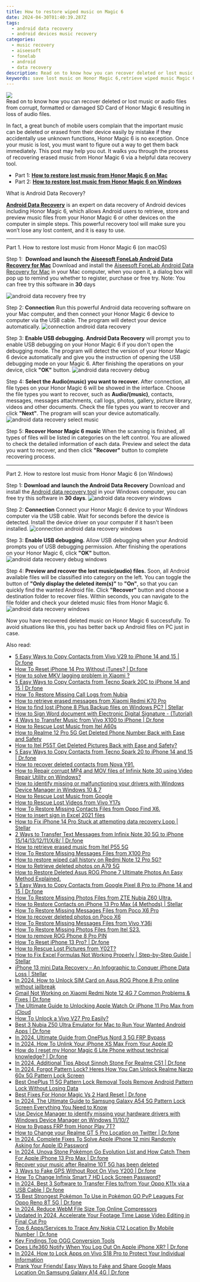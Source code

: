 ```yaml
---
title: How to restore wiped music on Magic 6
date: 2024-04-30T01:40:39.287Z
tags: 
  - android data recovery
  - android devices music recovery
categories: 
  - music recovery
  - aiseesoft
  - fonelab
  - android
  - data recovery
description: Read on to know how you can recover deleted or lost music or audio files from corrupt, formatted or damaged SD Card of Honor Magic 6 resulting in loss of audio files.
keywords: save lost music on Honor Magic 6,retrieve wiped music Magic 6,Regain missing music on Honor,restore deleted songs files on Honor Magic 6,restore deleted music files on Honor Magic 6,undelete music from Magic 6,how to recover music in Magic 6,Magic 6 retrieve deleted song,song disappear Honor Magic 6,Magic 6 issues with song deleted,get back deleted song from Honor android,how to retrieve music from Honor
---
```


<img src="https://img0mobiles.techidaily.com/images/best-assets/devices/honor/honor-magic-6/3.jpg" class="atpl-imgstyle"  />

<div class="atpl-content atpl-for-fonelab-android recover-music">

<div class="atpl-post-description-part-1">
Read on to know how you can recover deleted or lost music or audio files from corrupt, formatted or damaged SD Card of Honor Magic 6 resulting in loss of audio files.
</div>



<div class="atpl-post-description-part-2">
<div class="tpl-content-sub-paragraph-normal">
  <p>
      In fact, a great bunch of mobile users complain that the important music can be deleted or erased from their device easily by mistake if they accidentally use unknown functions, Honor Magic 6 is no exception. Once your music is lost, you must want to figure out a way to get them back immediately. This post may help you out. It walks you through the process of recovering erased music from Honor Magic 6 via a helpful data recovery tool.
  </p>
</div>
</div>

<ul>
  <li>Part 1: <strong><a href="#p1">How to restore lost music from Honor Magic 6 on Mac</a></strong></li>
  <li>Part 2: <strong><a href="#p2">How to restore lost music from Honor Magic 6 on Windows</a></strong></li>
</ul>


<div class="atpl-post-description-part-3">
<div class="tpl-content-sub-paragraph-title">
  What is Android Data Recovery?
</div>
<div class="tpl-content-sub-paragraph-content">
  <p>
      <a href="https://tools.techidaily.com/aiseesoft-android-data-recovery/" ><strong>Android Data Recovery</strong></a> is an expert on data recovery of Android devices including Honor Magic 6, which allows Android users to retrieve, store and preview music files from your Honor Magic 6 or other devices on the computer in simple steps. This powerful recovery tool will make sure you won’t lose any lost content, and it is easy to use.
  </p>
</div>
</div>



<!-- Part 1 -->
<a id="p1" name="p1" ></a><hr>

<div>
  <span class="atpl-step-part-style">Part 1. How to restore lost music from Honor Magic 6 (on macOS)</span>
</div>

<span class="atpl-stepstyle-a"><span>Step 1: </span></span> <strong>Download and launch the <a href="https://tools.techidaily.com/aiseesoft-android-data-recovery-for-mac/" >Aiseesoft FoneLab Android Data Recovery for Mac</a></strong>
Download and install the <a href="https://tools.techidaily.com/aiseesoft-android-data-recovery-for-mac/" >Aiseesoft FoneLab Android Data Recovery for Mac</a> in your Mac computer, when you open it, a dialog box will pop up to remind you whether to register, purchase or free try.
Note: You can free try this software in <strong>30</strong> days

<img src="https://tools.techidaily.com/images/apps/aiseesoft/android-data-recovery/mac-free-try.png" class="atpl-imgstyle" alt="android data recovery free try" />

<span class="atpl-stepstyle-a"><span>Step 2: </span></span> <strong>Connection</strong>
Run this powerful Android data recovering software on your Mac computer, and then connect your Honor Magic 6 device to computer via the USB cable. The program will detect your device automatically.
<img src="https://tools.techidaily.com/images/apps/aiseesoft/android-data-recovery/mac-connection-interface.jpg" class="atpl-imgstyle" alt="connection android data recovery" />

<span class="atpl-stepstyle-a"><span>Step 3: </span></span> <strong>Enable USB debugging.</strong>
<strong>Android Data Recovery</strong> will prompt you to enable USB debugging on your Honor Magic 6 if you don't open the debugging mode. The program will detect the version of your Honor Magic 6 device automatically and give you the instruction of opening the USB debugging mode on your Magic 6. After finishing the operations on your device, click <strong>"OK"</strong> button.
<img src="https://tools.techidaily.com/images/apps/aiseesoft/android-data-recovery/mac-android-usb-debug.jpg"  class="atpl-imgstyle" alt="android data recovery debug" />

<span class="atpl-stepstyle-a"><span>Step 4: </span></span> <strong>Select the Audio(music) you want to recover.</strong>
After connection, all file types on your Honor Magic 6 will be showed in the interface. Choose the file types you want to recover, such as <strong>Audio/(music)</strong>, contacts, messages, messages attachments, call logs, photos, gallery, picture library, videos and other documents. Check the file types you want to recover and click <b>"Next"</b>. The program will scan your device automatically.
<img src="https://tools.techidaily.com/images/apps/aiseesoft/android-data-recovery/mac-choose-type-music.jpg" class="atpl-imgstyle" alt="android data recovery select music" />

<span class="atpl-stepstyle-a"><span>Step 5: </span></span> <strong>Recover Honor Magic 6 music</strong>
When the scanning is finished, all types of files will be listed in categories on the left control. You are allowed to check the detailed information of each data. Preview and select the data you want to recover, and then click <b>"Recover"</b> button to complete recovering process.


<a id="p2" name="p2"></a><hr>

<!-- Part 2 -->
<div>
  <span class="atpl-step-part-style">Part 2. How to restore lost music from Honor Magic 6 (on Windows)</span>
</div>

<span class="atpl-stepstyle-a"><span>Step 1: </span></span> <strong>Download and launch the Android Data Recovery</strong>
Download and install the <a href="https://tools.techidaily.com/aiseesoft-android-data-recovery-for-win/" >Android data recovery tool</a> in your Windows computer, you can free try this software in <b>30 days</b>.
<img src="https://tools.techidaily.com/images/apps/aiseesoft/android-data-recovery/win-start-interface.png"  class="atpl-imgstyle" alt="android data recovery windows" />

<span class="atpl-stepstyle-a"><span>Step 2: </span></span> <strong>Connection</strong>
Connect your Honor Magic 6 device to your Windows computer via the USB cable. Wait for seconds before the device is detected. Install the device driver on your computer if it hasn't been installed.
<img src="https://tools.techidaily.com/images/apps/aiseesoft/android-data-recovery/win-connection-interface.png" class="atpl-imgstyle" alt="connection android data recovery windows" />

<span class="atpl-stepstyle-a"><span>Step 3: </span></span> <strong>Enable USB debugging.</strong>
Allow USB debugging when your Android prompts you of USB debugging permission. After finishing the operations on your Honor Magic 6, click <b>"OK"</b> button.
<img src="https://tools.techidaily.com/images/apps/aiseesoft/android-data-recovery/win-android-usb-debug.png" class="atpl-imgstyle" alt="android data recovery debug windows" />

<span class="atpl-stepstyle-a"><span>Step 4: </span></span> <strong>Preview and recover the lost music(audio) files.</strong>
Soon, all Android available files will be classified into category on the left. You can toggle the button of <b>"Only display the deleted item(s)"</b> to <b>"On"</b>, so that you can quickly find the wanted Android file. Click <b>"Recover"</b> button and choose a destination folder to recover files. Within seconds, you can navigate to the file folder and check your deleted music files from Honor Magic 6.
<img src="https://tools.techidaily.com/images/apps/aiseesoft/android-data-recovery/win-recover-music.jpg" class="atpl-imgstyle" alt="android data recovery windows" />

<div class="atpl-post-description-part-4">
<div class="tpl-content-sub-paragraph-normal">
    <p>
        Now you have recovered deleted music on Honor Magic 6 successfully. To avoid situations like this, you has better back up Android files on PC just in case.
    </p>
</div>
</div>


<ins class="adsbygoogle"
     style="display:block"
     data-ad-client="ca-pub-7571918770474297"
     data-ad-slot="8358498916"
     data-ad-format="auto"
     data-full-width-responsive="true"></ins>



</div>
<ins class="adsbygoogle"
    style="display:block"
    data-ad-format="autorelaxed"
    data-ad-client="ca-pub-7571918770474297"
    data-ad-slot="1223367746"></ins>

<span class="atpl-alsoreadstyle">Also read:</span>
<div><ul>
<li><a href="https://blog-min.techidaily.com/5-easy-ways-to-copy-contacts-from-vivo-v29-to-iphone-14-and-15-drfone-by-drfone-transfer-from-android-transfer-from-android/"><u>5 Easy Ways to Copy Contacts from Vivo V29 to iPhone 14 and 15 | Dr.fone</u></a></li>
<li><a href="https://blog-min.techidaily.com/how-to-reset-iphone-14-pro-without-itunes-drfone-by-drfone-ios-system-repair-ios-system-repair/"><u>How To Reset iPhone 14 Pro Without iTunes? | Dr.fone</u></a></li>
<li><a href="https://blog-min.techidaily.com/how-to-solve-mkv-lagging-problem-in-xiaomi-by-aiseesoft-video-converter-play-mkv-on-android/"><u>How to solve MKV lagging problem in Xiaomi ?</u></a></li>
<li><a href="https://blog-min.techidaily.com/5-easy-ways-to-copy-contacts-from-tecno-spark-20c-to-iphone-14-and-15-drfone-by-drfone-transfer-from-android-transfer-from-android/"><u>5 Easy Ways to Copy Contacts from Tecno Spark 20C to iPhone 14 and 15 | Dr.fone</u></a></li>
<li><a href="https://blog-min.techidaily.com/how-to-restore-missing-call-logs-from-nubia-by-fonelab-android-recover-call-logs/"><u>How To  Restore Missing Call Logs from Nubia</u></a></li>
<li><a href="https://blog-min.techidaily.com/how-to-retrieve-erased-messages-from-xiaomi-redmi-k70-pro-by-fonelab-android-recover-messages/"><u>How to retrieve erased messages from Xiaomi Redmi K70 Pro</u></a></li>
<li><a href="https://blog-min.techidaily.com/how-to-find-lost-iphone-8-plus-backup-files-on-windows-pc-stellar-by-stellar-data-recovery-ios-iphone-data-recovery/"><u>How to find lost iPhone 8 Plus Backup files on Windows PC? | Stellar</u></a></li>
<li><a href="https://blog-min.techidaily.com/how-to-sign-word-document-with-electronic-digital-signature-tutorial-by-ldigisigner-sign-a-word-sign-a-word/"><u>How to Sign Word document with Electronic Digital Signature - (Tutorial)</u></a></li>
<li><a href="https://blog-min.techidaily.com/4-ways-to-transfer-music-from-vivo-x100-to-iphone-drfone-by-drfone-transfer-from-android-transfer-from-android/"><u>4 Ways to Transfer Music from Vivo X100 to iPhone | Dr.fone</u></a></li>
<li><a href="https://blog-min.techidaily.com/how-to-rescue-lost-music-from-itel-a60s-by-fonelab-android-recover-music/"><u>How to Rescue Lost Music from Itel A60s</u></a></li>
<li><a href="https://blog-min.techidaily.com/how-to-realme-12-pro-5g-get-deleted-phone-number-back-with-ease-and-safety-by-fonelab-android-recover-contacts/"><u>How to Realme 12 Pro 5G Get Deleted Phone Number Back with Ease and Safety</u></a></li>
<li><a href="https://blog-min.techidaily.com/how-to-itel-p55t-get-deleted-pictures-back-with-ease-and-safety-by-fonelab-android-recover-pictures/"><u>How to Itel P55T Get Deleted Pictures Back with Ease and Safety?</u></a></li>
<li><a href="https://blog-min.techidaily.com/5-easy-ways-to-copy-contacts-from-tecno-spark-20-to-iphone-14-and-15-drfone-by-drfone-transfer-from-android-transfer-from-android/"><u>5 Easy Ways to Copy Contacts from Tecno Spark 20 to iPhone 14 and 15 | Dr.fone</u></a></li>
<li><a href="https://blog-min.techidaily.com/how-to-recover-deleted-contacts-from-nova-y91-by-fonelab-android-recover-contacts/"><u>How to recover deleted contacts from Nova Y91.</u></a></li>
<li><a href="https://blog-min.techidaily.com/how-to-repair-corrupt-mp4-and-mov-files-of-infinix-note-30-using-video-repair-utility-on-windows-by-stellar-video-repair-mobile-video-repair/"><u>How to Repair corrupt MP4 and MOV files of Infinix Note 30 using Video Repair Utility on Windows? </u></a></li>
<li><a href="https://blog-min.techidaily.com/how-to-identify-missing-or-malfunctioning-your-drivers-with-windows-device-manager-in-windows-10-and-7-by-drivereasy-guide/"><u>How to identify missing or malfunctioning your drivers with Windows Device Manager in Windows 10 & 7</u></a></li>
<li><a href="https://blog-min.techidaily.com/how-to-rescue-lost-music-from-google-by-fonelab-android-recover-music/"><u>How to Rescue Lost Music from Google</u></a></li>
<li><a href="https://blog-min.techidaily.com/how-to-rescue-lost-videos-from-vivo-y17s-by-fonelab-android-recover-video/"><u>How to Rescue Lost Videos from Vivo Y17s</u></a></li>
<li><a href="https://blog-min.techidaily.com/how-to-restore-missing-contacts-files-from-oppo-find-x6-by-fonelab-android-recover-contacts/"><u>How To  Restore Missing Contacts Files from Oppo Find X6.</u></a></li>
<li><a href="https://blog-min.techidaily.com/how-to-insert-sign-in-excel-2021-files-by-ldigisigner-sign-a-excel-sign-a-excel/"><u>How to insert sign in Excel 2021 files</u></a></li>
<li><a href="https://blog-min.techidaily.com/how-to-fix-iphone-14-pro-stuck-at-attempting-data-recovery-loop-stellar-by-stellar-data-recovery-ios-iphone-data-recovery/"><u>How to Fix iPhone 14 Pro Stuck at attempting data recovery Loop | Stellar</u></a></li>
<li><a href="https://blog-min.techidaily.com/2-ways-to-transfer-text-messages-from-infinix-note-30-5g-to-iphone-1514131211x8-drfone-by-drfone-transfer-from-android-transfer-from-android/"><u>2 Ways to Transfer Text Messages from Infinix Note 30 5G to iPhone 15/14/13/12/11/X/8/ | Dr.fone</u></a></li>
<li><a href="https://blog-min.techidaily.com/how-to-retrieve-erased-music-from-itel-p55-5g-by-fonelab-android-recover-music/"><u>How to retrieve erased music from Itel P55 5G</u></a></li>
<li><a href="https://blog-min.techidaily.com/how-to-restore-missing-messages-files-from-x100-pro-by-fonelab-android-recover-messages/"><u>How To  Restore Missing Messages Files from X100 Pro</u></a></li>
<li><a href="https://blog-min.techidaily.com/how-to-restore-wiped-call-history-on-redmi-note-12-pro-5g-by-fonelab-android-recover-call-logs/"><u>How to restore wiped call history on Redmi Note 12 Pro 5G?</u></a></li>
<li><a href="https://blog-min.techidaily.com/how-to-retrieve-deleted-photos-on-a79-5g-by-stellar-photo-recovery-android-mobile-photo-recover/"><u>How to Retrieve deleted photos on A79 5G</u></a></li>
<li><a href="https://blog-min.techidaily.com/how-to-restore-deleted-asus-rog-phone-7-ultimate-photos-an-easy-method-explained-by-fonelab-android-recover-photos/"><u>How to Restore Deleted Asus ROG Phone 7 Ultimate Photos  An Easy Method Explained.</u></a></li>
<li><a href="https://blog-min.techidaily.com/5-easy-ways-to-copy-contacts-from-google-pixel-8-pro-to-iphone-14-and-15-drfone-by-drfone-transfer-from-android-transfer-from-android/"><u>5 Easy Ways to Copy Contacts from Google Pixel 8 Pro to iPhone 14 and 15 | Dr.fone</u></a></li>
<li><a href="https://blog-min.techidaily.com/how-to-restore-missing-photos-files-from-zte-nubia-z60-ultra-by-fonelab-android-recover-photos/"><u>How To  Restore Missing Photos Files from ZTE Nubia Z60 Ultra.</u></a></li>
<li><a href="https://blog-min.techidaily.com/how-to-restore-contacts-on-iphone-13-pro-max-4-methods-stellar-by-stellar-data-recovery-ios-iphone-data-recovery/"><u>How to Restore Contacts on iPhone 13 Pro Max (4 Methods) | Stellar</u></a></li>
<li><a href="https://blog-min.techidaily.com/how-to-restore-missing-messages-files-from-poco-x6-pro-by-fonelab-android-recover-messages/"><u>How To  Restore Missing Messages Files from Poco X6 Pro</u></a></li>
<li><a href="https://blog-min.techidaily.com/how-to-recover-deleted-photos-on-poco-x6-by-stellar-photo-recovery-android-mobile-photo-recover/"><u>How to recover deleted photos on Poco X6</u></a></li>
<li><a href="https://blog-min.techidaily.com/how-to-restore-missing-messages-files-from-vivo-y36i-by-fonelab-android-recover-messages/"><u>How To  Restore Missing Messages Files from Vivo Y36i</u></a></li>
<li><a href="https://blog-min.techidaily.com/how-to-restore-missing-photos-files-from-itel-s23-by-fonelab-android-recover-photos/"><u>How To  Restore Missing Photos Files from Itel S23.</u></a></li>
<li><a href="https://blog-min.techidaily.com/how-to-remove-rog-phone-8-pro-pin-by-drfone-android-unlock-android-unlock/"><u>How to remove ROG Phone 8 Pro PIN</u></a></li>
<li><a href="https://blog-min.techidaily.com/how-to-reset-iphone-13-pro-drfone-by-drfone-ios-system-repair-ios-system-repair/"><u>How To Reset iPhone 13 Pro? | Dr.fone</u></a></li>
<li><a href="https://blog-min.techidaily.com/how-to-rescue-lost-pictures-from-y02t-by-fonelab-android-recover-pictures/"><u>How to Rescue Lost Pictures from Y02T?</u></a></li>
<li><a href="https://blog-min.techidaily.com/how-to-fix-excel-formulas-not-working-properly-step-by-step-guide-stellar-by-stellar-guide/"><u>How to Fix Excel Formulas Not Working Properly | Step-by-Step Guide | Stellar</u></a></li>
<li><a href="https://review-topics.techidaily.com/iphone-13-mini-data-recovery-an-infographic-to-conquer-iphone-data-loss-stellar-by-stellar-data-recovery-ios-iphone-data-recovery/"><u>iPhone 13 mini Data Recovery – An Infographic to Conquer iPhone Data Loss | Stellar</u></a></li>
<li><a href="https://sim-unlock.techidaily.com/in-2024-how-to-unlock-sim-card-on-asus-rog-phone-8-pro-online-without-jailbreak-by-drfone-android/"><u>In 2024, How to Unlock SIM Card on Asus ROG Phone 8 Pro online without jailbreak</u></a></li>
<li><a href="https://howto.techidaily.com/gmail-not-working-on-xiaomi-redmi-note-12-4g-7-common-problems-and-fixes-drfone-by-drfone-fix-android-problems-fix-android-problems/"><u>Gmail Not Working on Xiaomi Redmi Note 12 4G 7 Common Problems & Fixes | Dr.fone</u></a></li>
<li><a href="https://activate-lock.techidaily.com/the-ultimate-guide-to-unlocking-apple-watch-or-iphone-11-pro-max-from-icloud-by-drfone-ios/"><u>The Ultimate Guide to Unlocking Apple Watch Or iPhone 11 Pro Max from iCloud</u></a></li>
<li><a href="https://android-unlock.techidaily.com/how-to-unlock-a-vivo-v27-pro-easily-by-drfone-android/"><u>How To Unlock a Vivo V27 Pro Easily?</u></a></li>
<li><a href="https://screen-mirror.techidaily.com/best-3-nubia-z50-ultra-emulator-for-mac-to-run-your-wanted-android-apps-drfone-by-drfone-android/"><u>Best 3 Nubia Z50 Ultra Emulator for Mac to Run Your Wanted Android Apps | Dr.fone</u></a></li>
<li><a href="https://android-frp.techidaily.com/in-2024-ultimate-guide-from-oneplus-nord-3-5g-frp-bypass-by-drfone-android/"><u>In 2024, Ultimate Guide from OnePlus Nord 3 5G FRP Bypass</u></a></li>
<li><a href="https://apple-account.techidaily.com/in-2024-how-to-unlink-your-iphone-xs-max-from-your-apple-id-by-drfone-ios/"><u>In 2024, How To Unlink Your iPhone XS Max From Your Apple ID</u></a></li>
<li><a href="https://techidaily.com/how-do-i-reset-my-honor-magic-6-lite-phone-without-technical-knowledge-drfone-by-drfone-reset-android-reset-android/"><u>How do I reset my Honor Magic 6 Lite Phone without technical knowledge? | Dr.fone</u></a></li>
<li><a href="https://pokemon-go-android.techidaily.com/in-2024-additional-tips-about-sinnoh-stone-for-realme-c51-drfone-by-drfone-virtual-android/"><u>In 2024, Additional Tips About Sinnoh Stone For Realme C51 | Dr.fone</u></a></li>
<li><a href="https://easy-unlock-android.techidaily.com/in-2024-forgot-pattern-lock-heres-how-you-can-unlock-realme-narzo-60x-5g-pattern-lock-screen-by-drfone-android/"><u>In 2024, Forgot Pattern Lock? Heres How You Can Unlock Realme Narzo 60x 5G Pattern Lock Screen</u></a></li>
<li><a href="https://easy-unlock-android.techidaily.com/best-oneplus-11-5g-pattern-lock-removal-tools-remove-android-pattern-lock-without-losing-data-by-drfone-android/"><u>Best OnePlus 11 5G Pattern Lock Removal Tools Remove Android Pattern Lock Without Losing Data</u></a></li>
<li><a href="https://techidaily.com/best-fixes-for-honor-magic-vs-2-hard-reset-drfone-by-drfone-reset-android-reset-android/"><u>Best Fixes For Honor Magic Vs 2 Hard Reset | Dr.fone</u></a></li>
<li><a href="https://android-unlock.techidaily.com/in-2024-the-ultimate-guide-to-samsung-galaxy-a54-5g-pattern-lock-screen-everything-you-need-to-know-by-drfone-android/"><u>In 2024, The Ultimate Guide to Samsung Galaxy A54 5G Pattern Lock Screen Everything You Need to Know</u></a></li>
<li><a href="https://techidaily.com/use-device-manager-to-identify-missing-your-hardware-drivers-with-windows-device-manager-on-windows-11107-by-drivereasy-guide/"><u>Use Device Manager to identify missing your hardware drivers with Windows Device Manager on Windows 11/10/7</u></a></li>
<li><a href="https://bypass-frp.techidaily.com/how-to-bypass-frp-from-honor-play-7t-by-drfone-android/"><u>How to Bypass FRP from Honor Play 7T?</u></a></li>
<li><a href="https://location-social.techidaily.com/how-to-change-your-realme-gt-5-pro-location-on-twitter-drfone-by-drfone-virtual-android/"><u>How to Change your Realme GT 5 Pro Location on Twitter | Dr.fone</u></a></li>
<li><a href="https://ios-unlock.techidaily.com/in-2024-complete-fixes-to-solve-apple-iphone-12-mini-randomly-asking-for-apple-id-password-by-drfone-ios/"><u>In 2024, Complete Fixes To Solve Apple iPhone 12 mini Randomly Asking for Apple ID Password</u></a></li>
<li><a href="https://ios-pokemon-go.techidaily.com/in-2024-unova-stone-pokemon-go-evolution-list-and-how-catch-them-for-apple-iphone-13-pro-max-drfone-by-drfone-virtual-ios/"><u>In 2024, Unova Stone Pokémon Go Evolution List and How Catch Them For Apple iPhone 13 Pro Max | Dr.fone</u></a></li>
<li><a href="https://review-topics.techidaily.com/recover-your-music-after-realme-10t-5g-has-been-deleted-by-fonelab-android-recover-music/"><u>Recover your music after Realme 10T 5G has been deleted</u></a></li>
<li><a href="https://location-fake.techidaily.com/3-ways-to-fake-gps-without-root-on-vivo-y200-drfone-by-drfone-virtual-android/"><u>3 Ways to Fake GPS Without Root On Vivo Y200 | Dr.fone</u></a></li>
<li><a href="https://unlock-android.techidaily.com/how-to-change-infinix-smart-7-hd-lock-screen-password-by-drfone-android/"><u>How To Change Infinix Smart 7 HD Lock Screen Password?</u></a></li>
<li><a href="https://android-transfer.techidaily.com/in-2024-best-3-software-to-transfer-files-tofrom-your-oppo-k11x-via-a-usb-cable-drfone-by-drfone-transfer-from-android-transfer-from-android/"><u>In 2024, Best 3 Software to Transfer Files to/from Your Oppo K11x via a USB Cable | Dr.fone</u></a></li>
<li><a href="https://android-pokemon-go.techidaily.com/15-best-strongest-pokemon-to-use-in-pokemon-go-pvp-leagues-for-oppo-reno-8t-5g-drfone-by-drfone-virtual-android/"><u>15 Best Strongest Pokémon To Use in Pokémon GO PvP Leagues For Oppo Reno 8T 5G | Dr.fone</u></a></li>
<li><a href="https://ai-video-apps.techidaily.com/in-2024-reduce-webm-file-size-top-online-compressors/"><u>In 2024, Reduce WebM File Size Top Online Compressors</u></a></li>
<li><a href="https://ai-video-apps.techidaily.com/updated-in-2024-accelerate-your-footage-time-lapse-video-editing-in-final-cut-pro/"><u>Updated In 2024, Accelerate Your Footage Time Lapse Video Editing in Final Cut Pro</u></a></li>
<li><a href="https://android-location-track.techidaily.com/top-6-appsservices-to-trace-any-nokia-c12-location-by-mobile-number-drfone-by-drfone-virtual-android/"><u>Top 6 Apps/Services to Trace Any Nokia C12 Location By Mobile Number | Dr.fone</u></a></li>
<li><a href="https://ai-vdieo-software.techidaily.com/key-findings-top-ogg-conversion-tools/"><u>Key Findings Top OGG Conversion Tools</u></a></li>
<li><a href="https://fake-location.techidaily.com/does-life360-notify-when-you-log-out-on-apple-iphone-xr-drfone-by-drfone-virtual-ios/"><u>Does Life360 Notify When You Log Out On Apple iPhone XR? | Dr.fone</u></a></li>
<li><a href="https://unlock-android.techidaily.com/in-2024-how-to-lock-apps-on-vivo-s18-pro-to-protect-your-individual-information-by-drfone-android/"><u>In 2024, How to Lock Apps on Vivo S18 Pro to Protect Your Individual Information</u></a></li>
<li><a href="https://fake-location.techidaily.com/prank-your-friends-easy-ways-to-fake-and-share-google-maps-location-on-samsung-galaxy-a14-4g-drfone-by-drfone-virtual-android/"><u>Prank Your Friends! Easy Ways to Fake and Share Google Maps Location On Samsung Galaxy A14 4G | Dr.fone</u></a></li>
</ul></div>

